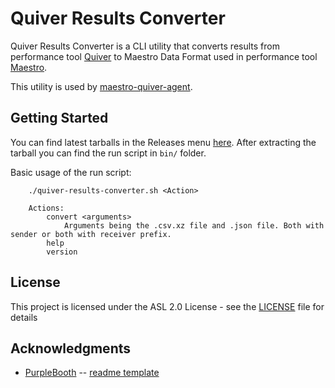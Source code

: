 Quiver Results Converter
==========

Quiver Results Converter is a CLI utility that converts results from performance tool [Quiver](https://github.com/ssorj/quiver) to Maestro Data Format used in performance tool [Maestro](https://github.com/maestro-performance/maestro-java).

This utility is used by [maestro-quiver-agent](https://github.com/maestro-performance/maestro-quiver-agent).

Getting Started
-----

You can find latest tarballs in the Releases menu [here](https://github.com/dstuchli/quiver-results-converter/releases).
After extracting the tarball you can find the run script in `bin/` folder.

Basic usage of the run script:
```
    ./quiver-results-converter.sh <Action>

    Actions:
        convert <arguments>
            Arguments being the .csv.xz file and .json file. Both with sender or both with receiver prefix.
        help
        version
```

License
-----

This project is licensed under the ASL 2.0 License - see the [LICENSE](LICENSE) file for details

Acknowledgments
-----

* [PurpleBooth](https://github.com/PurpleBooth) -- [readme template](https://gist.github.com/PurpleBooth/109311bb0361f32d87a2)